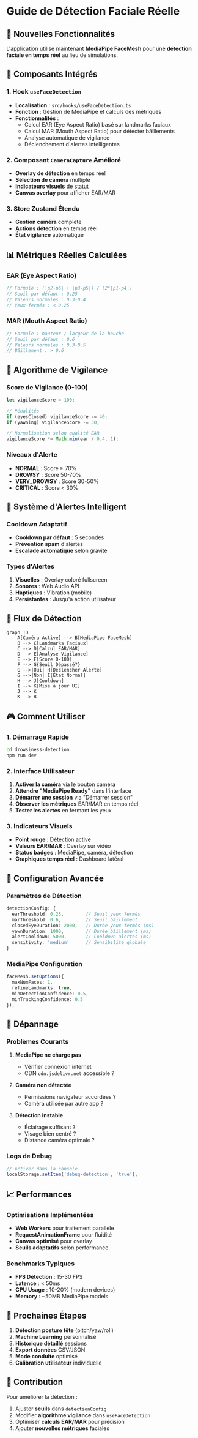 # Guide de Détection Faciale Réelle

## 🚀 Nouvelles Fonctionnalités

L'application utilise maintenant **MediaPipe FaceMesh** pour une **détection faciale en temps réel** au lieu de simulations.

## 🔧 Composants Intégrés

### 1. Hook `useFaceDetection`
- **Localisation** : `src/hooks/useFaceDetection.ts`
- **Fonction** : Gestion de MediaPipe et calculs des métriques
- **Fonctionnalités** :
  - Calcul EAR (Eye Aspect Ratio) basé sur landmarks faciaux
  - Calcul MAR (Mouth Aspect Ratio) pour détecter bâillements
  - Analyse automatique de vigilance
  - Déclenchement d'alertes intelligentes

### 2. Composant `CameraCapture` Amélioré
- **Overlay de détection** en temps réel
- **Sélection de caméra** multiple
- **Indicateurs visuels** de statut
- **Canvas overlay** pour afficher EAR/MAR

### 3. Store Zustand Étendu
- **Gestion caméra** complète
- **Actions détection** en temps réel
- **État vigilance** automatique

## 📊 Métriques Réelles Calculées

### EAR (Eye Aspect Ratio)
```typescript
// Formule : (|p2-p6| + |p3-p5|) / (2*|p1-p4|)
// Seuil par défaut : 0.25
// Valeurs normales : 0.3-0.4
// Yeux fermés : < 0.25
```

### MAR (Mouth Aspect Ratio)
```typescript
// Formule : hauteur / largeur de la bouche
// Seuil par défaut : 0.6
// Valeurs normales : 0.3-0.5
// Bâillement : > 0.6
```

## 🎯 Algorithme de Vigilance

### Score de Vigilance (0-100)
```typescript
let vigilanceScore = 100;

// Pénalités
if (eyesClosed) vigilanceScore -= 40;
if (yawning) vigilanceScore -= 30;

// Normalisation selon qualité EAR
vigilanceScore *= Math.min(ear / 0.4, 1);
```

### Niveaux d'Alerte
- **NORMAL** : Score ≥ 70%
- **DROWSY** : Score 50-70%
- **VERY_DROWSY** : Score 30-50%
- **CRITICAL** : Score < 30%

## 🚨 Système d'Alertes Intelligent

### Cooldown Adaptatif
- **Cooldown par défaut** : 5 secondes
- **Prévention spam** d'alertes
- **Escalade automatique** selon gravité

### Types d'Alertes
1. **Visuelles** : Overlay coloré fullscreen
2. **Sonores** : Web Audio API
3. **Haptiques** : Vibration (mobile)
4. **Persistantes** : Jusqu'à action utilisateur

## 🔄 Flux de Détection

```mermaid
graph TD
    A[Caméra Active] --> B[MediaPipe FaceMesh]
    B --> C[Landmarks Faciaux]
    C --> D[Calcul EAR/MAR]
    D --> E[Analyse Vigilance]
    E --> F[Score 0-100]
    F --> G{Seuil Dépassé?}
    G -->|Oui| H[Déclencher Alerte]
    G -->|Non| I[État Normal]
    H --> J[Cooldown]
    I --> K[Mise à jour UI]
    J --> K
    K --> B
```

## 🎮 Comment Utiliser

### 1. Démarrage Rapide
```bash
cd drowsiness-detection
npm run dev
```

### 2. Interface Utilisateur
1. **Activer la caméra** via le bouton caméra
2. **Attendre "MediaPipe Ready"** dans l'interface
3. **Démarrer une session** via "Démarrer session"
4. **Observer les métriques** EAR/MAR en temps réel
5. **Tester les alertes** en fermant les yeux

### 3. Indicateurs Visuels
- **Point rouge** : Détection active
- **Valeurs EAR/MAR** : Overlay sur vidéo
- **Status badges** : MediaPipe, caméra, détection
- **Graphiques temps réel** : Dashboard latéral

## 🔧 Configuration Avancée

### Paramètres de Détection
```typescript
detectionConfig: {
  earThreshold: 0.25,        // Seuil yeux fermés
  marThreshold: 0.6,         // Seuil bâillement
  closedEyeDuration: 2000,   // Durée yeux fermés (ms)
  yawnDuration: 1000,        // Durée bâillement (ms)
  alertCooldown: 5000,       // Cooldown alertes (ms)
  sensitivity: 'medium'      // Sensibilité globale
}
```

### MediaPipe Configuration
```typescript
faceMesh.setOptions({
  maxNumFaces: 1,
  refineLandmarks: true,
  minDetectionConfidence: 0.5,
  minTrackingConfidence: 0.5
});
```

## 🐛 Dépannage

### Problèmes Courants

1. **MediaPipe ne charge pas**
   - Vérifier connexion internet
   - CDN `cdn.jsdelivr.net` accessible ?

2. **Caméra non détectée**
   - Permissions navigateur accordées ?
   - Caméra utilisée par autre app ?

3. **Détection instable**
   - Éclairage suffisant ?
   - Visage bien centré ?
   - Distance caméra optimale ?

### Logs de Debug
```javascript
// Activer dans la console
localStorage.setItem('debug-detection', 'true');
```

## 📈 Performances

### Optimisations Implémentées
- **Web Workers** pour traitement parallèle
- **RequestAnimationFrame** pour fluidité
- **Canvas optimisé** pour overlay
- **Seuils adaptatifs** selon performance

### Benchmarks Typiques
- **FPS Détection** : 15-30 FPS
- **Latence** : < 50ms
- **CPU Usage** : 10-20% (modern devices)
- **Memory** : ~50MB MediaPipe models

## 🔮 Prochaines Étapes

1. **Détection posture tête** (pitch/yaw/roll)
2. **Machine Learning** personnalisé
3. **Historique détaillé** sessions
4. **Export données** CSV/JSON
5. **Mode conduite** optimisé
6. **Calibration utilisateur** individuelle

## 🤝 Contribution

Pour améliorer la détection :
1. Ajuster **seuils** dans `detectionConfig`
2. Modifier **algorithme vigilance** dans `useFaceDetection`
3. Optimiser **calculs EAR/MAR** pour précision
4. Ajouter **nouvelles métriques** faciales 